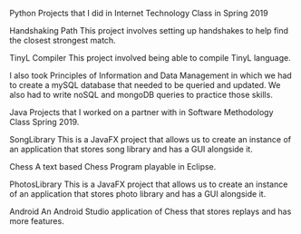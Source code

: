 Python Projects that I did in Internet Technology Class in Spring 2019

Handshaking Path
This project involves setting up handshakes to help find the closest strongest match.

TinyL Compiler
This project involved being able to compile TinyL language.

I also took Principles of Information and Data Management in which we had to create a mySQL database that needed to be queried and updated.
We also had to write noSQL and mongoDB queries to practice those skills.


Java Projects that I worked on a partner with in Software Methodology Class Spring 2019.

SongLibrary
This is a JavaFX project that allows us to create an instance of an application that stores song library and has a GUI alongside it.

Chess
A text based Chess Program playable in Eclipse.

PhotosLibrary
This is a JavaFX project that allows us to create an instance of an application that stores photo library and has a GUI alongside it.

Android
An Android Studio application of Chess that stores replays and has more features.
